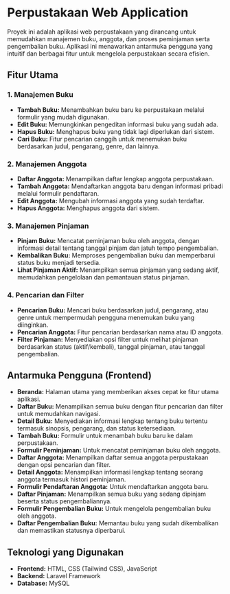 # Perpustakaan Web Application

Proyek ini adalah aplikasi web perpustakaan yang dirancang untuk memudahkan manajemen buku, anggota, dan proses peminjaman serta pengembalian buku. Aplikasi ini menawarkan antarmuka pengguna yang intuitif dan berbagai fitur untuk mengelola perpustakaan secara efisien.

## **Fitur Utama**

### 1. **Manajemen Buku**
- **Tambah Buku:** Menambahkan buku baru ke perpustakaan melalui formulir yang mudah digunakan.
- **Edit Buku:** Memungkinkan pengeditan informasi buku yang sudah ada.
- **Hapus Buku:** Menghapus buku yang tidak lagi diperlukan dari sistem.
- **Cari Buku:** Fitur pencarian canggih untuk menemukan buku berdasarkan judul, pengarang, genre, dan lainnya.

### 2. **Manajemen Anggota**
- **Daftar Anggota:** Menampilkan daftar lengkap anggota perpustakaan.
- **Tambah Anggota:** Mendaftarkan anggota baru dengan informasi pribadi melalui formulir pendaftaran.
- **Edit Anggota:** Mengubah informasi anggota yang sudah terdaftar.
- **Hapus Anggota:** Menghapus anggota dari sistem.

### 3. **Manajemen Pinjaman**
- **Pinjam Buku:** Mencatat peminjaman buku oleh anggota, dengan informasi detail tentang tanggal pinjam dan jatuh tempo pengembalian.
- **Kembalikan Buku:** Memproses pengembalian buku dan memperbarui status buku menjadi tersedia.
- **Lihat Pinjaman Aktif:** Menampilkan semua pinjaman yang sedang aktif, memudahkan pengelolaan dan pemantauan status pinjaman.

### 4. **Pencarian dan Filter**
- **Pencarian Buku:** Mencari buku berdasarkan judul, pengarang, atau genre untuk mempermudah pengguna menemukan buku yang diinginkan.
- **Pencarian Anggota:** Fitur pencarian berdasarkan nama atau ID anggota.
- **Filter Pinjaman:** Menyediakan opsi filter untuk melihat pinjaman berdasarkan status (aktif/kembali), tanggal pinjaman, atau tanggal pengembalian.

## **Antarmuka Pengguna (Frontend)**

- **Beranda:** Halaman utama yang memberikan akses cepat ke fitur utama aplikasi.
- **Daftar Buku:** Menampilkan semua buku dengan fitur pencarian dan filter untuk memudahkan navigasi.
- **Detail Buku:** Menyediakan informasi lengkap tentang buku tertentu termasuk sinopsis, pengarang, dan status ketersediaan.
- **Tambah Buku:** Formulir untuk menambah buku baru ke dalam perpustakaan.
- **Formulir Peminjaman:** Untuk mencatat peminjaman buku oleh anggota.
- **Daftar Anggota:** Menampilkan daftar semua anggota perpustakaan dengan opsi pencarian dan filter.
- **Detail Anggota:** Menampilkan informasi lengkap tentang seorang anggota termasuk histori peminjaman.
- **Formulir Pendaftaran Anggota:** Untuk mendaftarkan anggota baru.
- **Daftar Pinjaman:** Menampilkan semua buku yang sedang dipinjam beserta status pengembaliannya.
- **Formulir Pengembalian Buku:** Untuk mengelola pengembalian buku oleh anggota.
- **Daftar Pengembalian Buku:** Memantau buku yang sudah dikembalikan dan memastikan statusnya diperbarui.

## **Teknologi yang Digunakan**

- **Frontend:** HTML, CSS (Tailwind CSS), JavaScript
- **Backend:** Laravel Framework
- **Database:** MySQL
